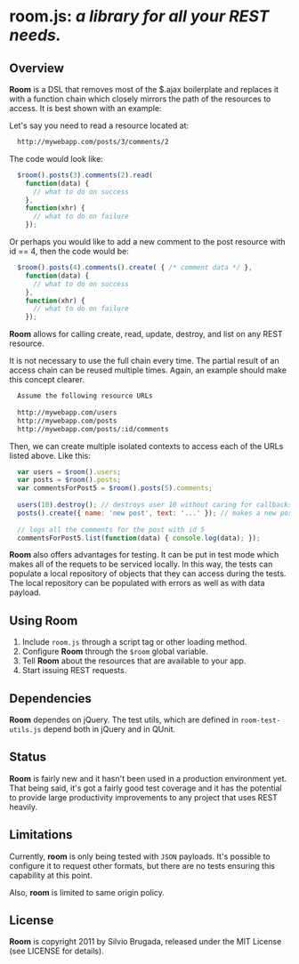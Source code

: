 **room.js**: _a library for all your REST needs._
================================================

Overview
--------

**Room** is a DSL that removes most of the $.ajax boilerplate and
replaces it with a function chain which closely mirrors the path of 
the resources to access. It is best shown with an example:

Let's say you need to read a resource located at:

```html
  http://mywebapp.com/posts/3/comments/2
```

The code would look like:

```javascript
  $room().posts(3).comments(2).read(
    function(data) {
      // what to do on success
    },
    function(xhr) {
      // what to do on failure
    });
```

Or perhaps you would like to add a new comment to the post resource with 
id == 4, then the code would be:

```javascript
  $room().posts(4).comments().create( { /* comment data */ },
    function(data) {
      // what to do on success
    },
    function(xhr) {
      // what to do on failure
    });
```

**Room** allows for calling create, read, update, destroy, and list on any
REST resource.

It is not necessary to use the full chain every time. The partial result
of an access chain can be reused multiple times. Again, an example should
make this concept clearer.

```html
  Assume the following resource URLs
  
  http://mywebapp.com/users
  http://mywebapp.com/posts
  http://mywebapp.com/posts/:id/comments
```

Then, we can create multiple isolated contexts to access each of the URLs
listed above. Like this:

```javascript
  var users = $room().users;
  var posts = $room().posts;
  var commentsForPost5 = $room().posts(5).comments;
  
  users(10).destroy(); // destroys user 10 without caring for callbacks
  posts().create({ name: 'new post', text: '...' }); // makes a new post
  
  // logs all the comments for the post with id 5
  commentsForPost5.list(function(data) { console.log(data); });
```

**Room** also offers advantages for testing. It can be put in test mode
which makes all of the requets to be serviced locally. In this way, the
tests can populate a local repository of objects that they can access
during the tests. The local repository can be populated with errors as
well as with data payload.

Using **Room**
--------------

   1.   Include `room.js` through a script tag or other loading method.
   2.   Configure **Room** through the `$room` global variable.
   3.   Tell **Room** about the resources that are available to your app.
   4.   Start issuing REST requests.

Dependencies
------------

**Room** dependes on jQuery. The test utils, which are defined in 
`room-test-utils.js` depend both in jQuery and in QUnit.

Status
------

**Room** is fairly new and it hasn't been used in a production environment
yet. That being said, it's got a fairly good test coverage and it has the
potential to provide large productivity improvements to any project that
uses REST heavily.

Limitations
-----------

Currently, **room** is only being tested with `JSON` payloads. It's possible
to configure it to request other formats, but there are no tests ensuring
this capability at this point.

Also, **room** is limited to same origin policy.

License
-------

**Room** is copyright 2011 by Silvio Brugada, released under the MIT License
(see LICENSE for details).